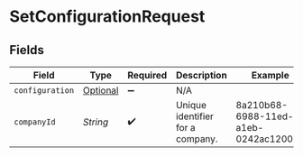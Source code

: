 # SetConfigurationRequest


## Fields

| Field                                                               | Type                                                                | Required                                                            | Description                                                         | Example                                                             |
| ------------------------------------------------------------------- | ------------------------------------------------------------------- | ------------------------------------------------------------------- | ------------------------------------------------------------------- | ------------------------------------------------------------------- |
| `configuration`                                                     | [Optional<Configuration>](../../models/components/Configuration.md) | :heavy_minus_sign:                                                  | N/A                                                                 |                                                                     |
| `companyId`                                                         | *String*                                                            | :heavy_check_mark:                                                  | Unique identifier for a company.                                    | 8a210b68-6988-11ed-a1eb-0242ac120002                                |